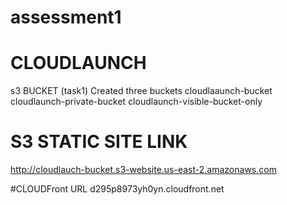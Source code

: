 # assessment1
# CLOUDLAUNCH
s3 BUCKET (task1)
 Created three buckets
       cloudlaaunch-bucket
       cloudlaunch-private-bucket
       cloudlaunch-visible-bucket-only

# S3 STATIC SITE LINK
 http://cloudlauch-bucket.s3-website.us-east-2.amazonaws.com

#CLOUDFront URL
d295p8973yh0yn.cloudfront.net

  
   
